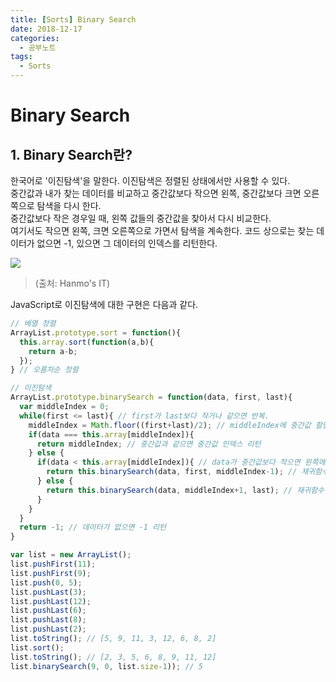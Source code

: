 ```yaml
---
title: [Sorts] Binary Search
date: 2018-12-17
categories:
  - 공부노트
tags:
  - Sorts
---
```


# Binary Search

## 1. Binary Search란?

한국어로 '이진탐색'을 말한다. 이진탐색은 정렬된 상태에서만 사용할 수 있다.<br>
중간값과 내가 찾는 데이터를 비교하고 중간값보다 작으면 왼쪽, 중간값보다 크면 오른쪽으로 탐색을 다시 한다.<br>
중간값보다 작은 경우일 때, 왼쪽 값들의 중간값을 찾아서 다시 비교한다.<br>
여기서도 작으면 왼쪽, 크면 오른쪽으로 가면서 탐색을 계속한다. 코드 상으로는 찾는 데이터가 없으면 -1, 있으면 그 데이터의 인덱스를 리턴한다.

<img src="https://t1.daumcdn.net/cfile/tistory/262CCF4657D6D0352E"><br>

> (출처: Hanmo's IT)

JavaScript로 이진탐색에 대한 구현은 다음과 같다.

```javascript
// 배열 정렬
ArrayList.prototype.sort = function(){
  this.array.sort(function(a,b){
    return a-b;
  });
} // 오름차순 정렬

// 이진탐색
ArrayList.prototype.binarySearch = function(data, first, last){
  var middleIndex = 0;
  while(first <= last){ // first가 last보다 작거나 같으면 반복.
    middleIndex = Math.floor((first+last)/2); // middleIndex에 중간값 할당. Math.floor를 이용해서 소수점 버림
    if(data === this.array[middleIndex]){
      return middleIndex; // 중간값과 같으면 중간값 인덱스 리턴
    } else {
      if(data < this.array[middleIndex]){ // data가 중간값보다 작으면 왼쪽에서 탐색
        return this.binarySearch(data, first, middleIndex-1); // 재귀함수(first = 0; last = 중간값-1)
      } else {
        return this.binarySearch(data, middleIndex+1, last); // 재귀함수 (first = 중간값+1; last = 배열길이-1)
      }
    }
  }
  return -1; // 데이터가 없으면 -1 리턴
}

var list = new ArrayList();
list.pushFirst(11);
list.pushFirst(9);
list.push(0, 5);
list.pushLast(3);
list.pushLast(12);
list.pushLast(6);
list.pushLast(8);
list.pushLast(2);
list.toString(); // [5, 9, 11, 3, 12, 6, 8, 2]
list.sort();
list.toString(); // [2, 3, 5, 6, 8, 9, 11, 12]
list.binarySearch(9, 0, list.size-1)); // 5
```
